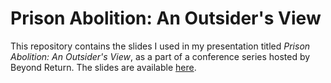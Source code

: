 # Prison Abolition: An Outsider's View

This repository contains the slides I used in my presentation titled _Prison
Abolition: An Outsider's View_, as a part of a conference series hosted by
Beyond Return. The slides are available
[here](http://danilofreire.github.io/prison-abolition).
